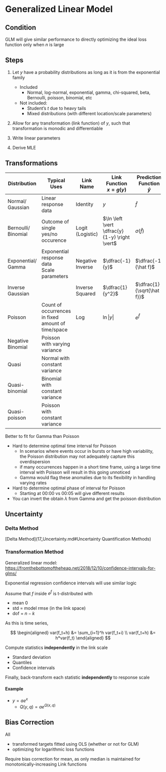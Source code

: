 # Generalized Linear Model

## Condition

GLM will give similar performance to directly optimizing the ideal loss function only when $n$ is large

## Steps

1. Let $y$ have a probability distributions as long as it is from the exponential family
   - Included
     - Normal, log-normal, exponential, gamma, chi-squared, beta, Bernoulli, poisson, binomial, etc
   - Not included:
     - Student’s $t$ due to heavy tails
     - Mixed distributions (with different location/scale parameters)
2. Allow for any transformation (link function) of $y$, such that transformation is monodic and differentiable

3. Write linear parameters

4. Derive MLE

## Transformations

| Distribution             | Typical Uses                                       | Link Name             | Link Function<br />$x = g(y)$                 | Prediction Function<br>$\hat y$ |
| ------------------------ | -------------------------------------------------- | --------------------- | --------------------------------------------- | ------------------------------- |
| Normal/<br />Gaussian    | Linear response data                               | Identity              | $y$                                           | $\hat f$                        |
| Bernoulli/<br />Binomial | Outcome of single yes/no occurence                 | Logit<br />(Logistic) | $\ln \left \vert \dfrac{y}{1-y} \right \vert$ | $\sigma(\hat f)$                |
| Exponential/<br />Gamma  | Exponential response data<br>Scale parameters      | Negative Inverse      | $\dfrac{-1}{y}$                               | $\dfrac{-1}{\hat f}$            |
| Inverse Gaussian         |                                                    | Inverse Squared       | $\dfrac{1}{y^2}$                              | $\dfrac{1}{\sqrt{\hat f}}$      |
| Poisson                  | Count of occurrences in fixed amount of time/space | Log                   | $\ln \vert y \vert$                           | $e^{\hat f}$                    |
| Negative Binomial        | Poisson with varying variance                      |                       |                                               |                                 |
| Quasi                    | Normal with constant variance                      |                       |                                               |                                 |
| Quasi-binomial           | Binomial with constant variance                    |                       |                                               |                                 |
| Quasi-poisson            | Poisson with constant variance                     |                       |                                               |                                 |

Better to fit for Gamma than Poisson
- Hard to determine optimal time interval for Poisson
	- In scenarios where events occur in bursts or have high variability, the Poisson distribution may not adequately capture this overdispersion
	- if many occurrences happen in a short time frame, using a large time interval with Poisson will result in this going unnoticed
	- Gamma would flag these anomalies due to its flexibility in handling varying rates
- Hard to determine optimal phase of interval for Poisson
	- Starting at 00:00 vs 00:05 will give different results
- You can invert the obtain $\lambda$ from Gamma and get the poisson distribution

## Uncertainty

### Delta Method

[Delta Method](17_Uncertainty.md#Uncertainty Quantification Methods)

### Transformation Method

Generalized linear model: https://fromthebottomoftheheap.net/2018/12/10/confidence-intervals-for-glms/

Exponential regression confidence intervals will use similar logic

Assume that $f$ inside $e^f$ is t-distributed with
- mean 0
- std = model rmse (in the link space)
- dof = $n-k$

As this is time series,

$$
\begin{aligned}
var(f_t+h) &= \sum_{i=1}^h var(f_t+i) \\
var(f_t+h) &= h*var(f_t)
\end{aligned}
$$

Compute statistics **independently** in the link scale
- Standard deviation
- Quantiles
- Confidence intervals

Finally, back-transform each statistic **independently** to response scale

#### Example

- $y = a e^x$
	- $Q(y, q) = a e^{Q(x, q)}$

## Bias Correction

All 
- transformed targets fitted using OLS (whether or not for GLM)
- optimizing for logarithmic loss functions

Require bias correction for mean, as only median is maintained for monotonically-increasing Link functions